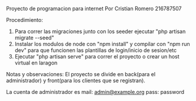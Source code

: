 Proyecto de programacion para internet Por Cristian Romero 216787507

Procedimiento:
1. Para correr las migraciones junto con los seeder ejecutar "php artisan migrate --seed"
2. Instalar los modulos de node con "npm install" y compilar con "npm run dev" para que funcionen las plantillas de login/inicio de sesion/etc
3. Ejecutar "php artisan serve" para correr el proyecto o crear un host virtual en laragon


Notas y observaciones:
El proyecto se divide en back(para el administrador) y front(para los clientes que se registran).

La cuenta de administrador es
mail: admin@example.org
pass: password



